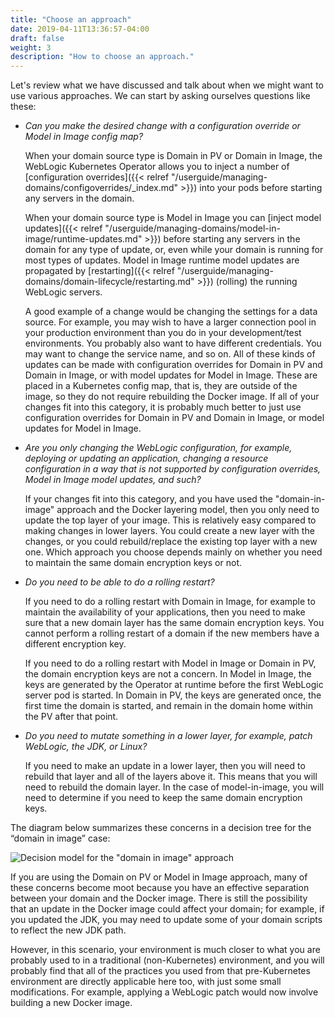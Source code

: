 ```yaml
---
title: "Choose an approach"
date: 2019-04-11T13:36:57-04:00
draft: false
weight: 3
description: "How to choose an approach."
---
```


Let's review what we have discussed and talk about when we might want to use
various approaches.  We can start by asking ourselves questions like these:


- *Can you make the desired change with a configuration override or Model in Image config map?*  

  When your domain source type is Domain in PV or Domain in Image,
  the WebLogic Kubernetes Operator allows you to inject a number of [configuration
  overrides]({{< relref "/userguide/managing-domains/configoverrides/_index.md" >}})
  into your pods before starting any servers in the domain.  

  When your domain
  source type is Model in Image you can 
  [inject model updates]({{< relref "/userguide/managing-domains/model-in-image/runtime-updates.md" >}})
  before starting any servers in the domain for any type of update, or, even while your domain
  is running for most types of updates. Model in Image runtime model updates are propagated
  by [restarting]({{< relref "/userguide/managing-domains/domain-lifecycle/restarting.md" >}})
  (rolling) the running WebLogic servers.

  A good example of a change would be changing the settings for a data
  source. For example, you may wish to have a larger connection pool in your production
  environment than you do in your development/test environments.  You probably also
  want to have different credentials.  You may want to change the service name, and
  so on. All of these kinds of updates can be made with configuration overrides
  for Domain in PV and Domain in Image, or with model updates for Model in Image.
  These are placed in a Kubernetes config map, that is, they are outside of the image, so
  they do not require rebuilding the Docker image.  If all of your changes fit into
  this category, it is probably much better to just use configuration overrides
  for Domain in PV and Domain in Image, or model updates for Model in Image.

- *Are you only changing the WebLogic configuration, for example, deploying or updating an
  application, changing a resource configuration in a way that is not supported by
  configuration overrides, Model in Image model updates, and such?*  

  If your changes fit into this category, and you have used the "domain-in-image"
  approach and the Docker layering model, then you only need to update the top layer
  of your image.  This is relatively easy compared to making changes in lower layers.
  You could create a new layer with the changes, or you could rebuild/replace the
  existing top layer with a new one.  Which approach you choose depends mainly on
  whether you need to maintain the same domain encryption keys or not.

- *Do you need to be able to do a rolling restart?*

  If you need to do a rolling restart with Domain in Image,
  for example to maintain the availability of
  your applications, then you need to make sure that a new domain layer has the same
  domain encryption keys.  You cannot perform a rolling restart of a domain if the
  new members have a different encryption key.

  If you need to do a rolling restart with Model in Image or Domain in PV, the domain
  encryption keys are not a concern. In Model in Image, the keys are generated by
  the Operator at runtime before the first WebLogic server pod is started. In Domain in PV,
  the keys are generated once, the first time the domain is started, and remain in the
  domain home within the PV after that point.

- *Do you need to mutate something in a lower layer, for example, patch WebLogic, the JDK, or Linux?*  

  If you need to make an update in a lower layer, then you will need to rebuild that
  layer and all of the layers above it.  This means that you will need to rebuild the
  domain layer.  In the case of model-in-image, you will need to determine if you need to
  keep the same domain encryption keys.

The diagram below summarizes these concerns in a decision tree for the “domain in image” case:

![Decision model for the "domain in image" approach](/weblogic-kubernetes-operator/images/flowchart.png)

If you are using the Domain on PV or Model in Image approach, many of these concerns become
moot because you have an effective separation between your domain and the Docker image.
There is still the possibility that an update in the Docker image could affect your domain;
for example, if you updated the JDK, you may need to update some of your domain scripts
to reflect the new JDK path.  

However, in this scenario, your environment is much closer to what you are probably used
to in a traditional (non-Kubernetes) environment, and you will probably find that all of
the practices you used from that pre-Kubernetes environment are directly applicable here
too, with just some small modifications.  For example, applying a WebLogic patch would
now involve building a new Docker image.
